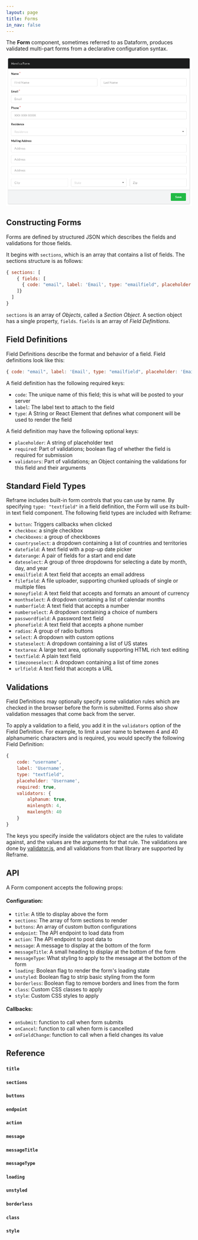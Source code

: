 ```yaml
---
layout: page
title: Forms
in_nav: false
---
```


The **Form** component, sometimes referred to as Dataform, produces validated multi-part forms from a declarative
configuration syntax.

![A screenshot of a form](/images/form-screenshot.png)

## Constructing Forms

Forms are defined by structured JSON which describes the fields and validations for those fields.

It begins with `sections`, which is an array that contains a list of fields. The sections structure is as follows:

```js
{ sections: [
    { fields: [
      { code: "email", label: 'Email', type: "emailfield", placeholder: 'Email', required: true }
    ]}
  ]
}
```

`sections` is an array of _Objects_, called a _Section Object_. A section object has a single property, `fields`. 
`fields` is an array of _Field Definitions_.

## Field Definitions
Field Definitions describe the format and behavior of a field. Field definitions look like this:

```js
{ code: "email", label: 'Email', type: "emailfield", placeholder: 'Email', required: true }
```

A field definition has the following required keys:

- `code`: The unique name of this field; this is what will be posted to your server
- `label`: The label text to attach to the field
- `type`: A String or React Element that defines what component will be used to render the field

A field definition may have the following optional keys:

- `placeholder`: A string of placeholder text
- `required`: Part of validations; boolean flag of whether the field is required for submission
- `validators`: Part of validations; an Object containing the validations for this field and their arguments

## Standard Field Types
Reframe includes built-in form controls that you can use by name. By specifying `type: "textfield"` in a field 
definition, the Form will use its built-in text field component. The following field types are included with Reframe:

- `button`: Triggers callbacks when clicked
- `checkbox`: a single checkbox
- `checkboxes`: a group of checkboxes
- `countryselect`: a dropdown containing a list of countries and territories
- `datefield`: A text field with a pop-up date picker
- `daterange`: A pair of fields for a start and end date
- `dateselect`: A group of three dropdowns for selecting a date by month, day, and year
- `emailfield`: A text field that accepts an email address
- `filefield`: A file uploader, supporting chunked uploads of single or multiple files
- `moneyfield`: A text field that accepts and formats an amount of currency
- `monthselect`: A dropdown containing a list of calendar months
- `numberfield`: A text field that accepts a number
- `numberselect`: A dropdown containing a choice of numbers
- `passwordfield`: A password text field
- `phonefield`: A text field that accepts a phone number
- `radios`: A group of radio buttons
- `select`: A dropdown with custom options
- `stateselect`: A dropdown containing a list of US states
- `textarea`: A large text area, optionally supporting HTML rich text editing
- `textfield`: A plain text field
- `timezoneselect`: A dropdown containing a list of time zones
- `urlfield`: A text field that accepts a URL

## Validations
Field Definitions may optionally specify some validation rules which are checked in the browser before the form is 
submitted. Forms also show validation messages that come back from the server.

To apply a validation to a field, you add it in the `validators` option of the Field Definition. For example, to limit
a user name to between 4 and 40 alphanumeric characters and is required, you would specify the following Field 
Definition:

```js
{ 
    code: "username", 
    label: 'Username', 
    type: "textfield", 
    placeholder: 'Username', 
    required: true, 
    validators: {
        alphanum: true,
        minlength: 4,
        maxlength: 40
    } 
}
```

The keys you specify inside the validators object are the rules to validate against, and the values are the arguments
for that rule. The validations are done by [validator.js](https://github.com/chriso/validator.js), and all validations
from that library are supported by Reframe. 


## API

A Form component accepts the following props:

#### Configuration:

- `title`: A title to display above the form
- `sections`: The array of form sections to render
- `buttons`: An array of custom button configurations
- `endpoint`: The API endpoint to load data from
- `action`: The API endpoint to post data to 
- `message`: A message to display at the bottom of the form
- `messageTitle`: A small heading to display at the bottom of the form
- `messageType`: What styling to apply to the message at the bottom of the form
- `loading`: Boolean flag to render the form's loading state
- `unstyled`: Boolean flag to strip basic styling from the form
- `borderless`: Boolean flag to remove borders and lines from the form 
- `class`: Custom CSS classes to apply
- `style`: Custom CSS styles to apply

#### Callbacks:

- `onSubmit`: function to call when form submits
- `onCancel`: function to call when form is cancelled
- `onFieldChange`: function to call when a field changes its value

## Reference

#### `title`

#### `sections`

#### `buttons`

#### `endpoint`

#### `action`

#### `message`

#### `messageTitle`

#### `messageType`

#### `loading`

#### `unstyled`

#### `borderless`

#### `class`

#### `style`
